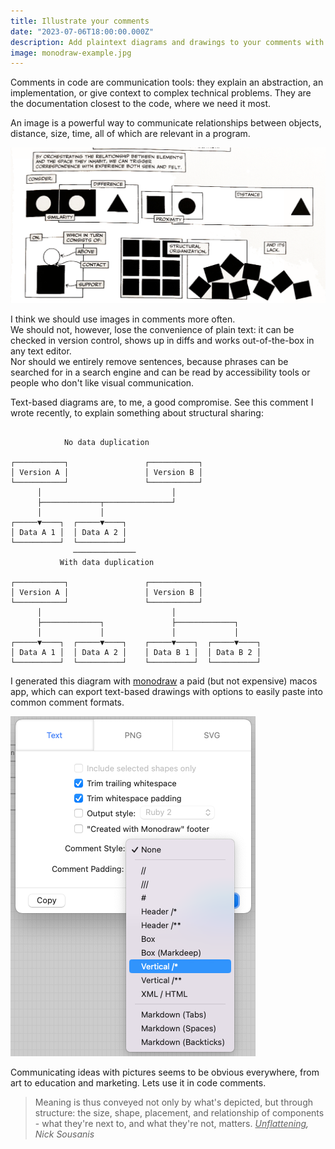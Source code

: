 ```yaml
---
title: Illustrate your comments
date: "2023-07-06T18:00:00.000Z"
description: Add plaintext diagrams and drawings to your comments with Monodraw
image: monodraw-example.jpg
---
```


Comments in code are communication tools: they explain an abstraction, an implementation, or give context to complex technical problems. They are the documentation closest to the code, where we need it most.  

An image is a powerful way to communicate relationships between objects, distance, size, time, all of which are relevant in a program.

![Unflattening, Nick Sousanis](unflattening-relationships.png "In “Unflattening”, Nick Sousanis illustrates how shape, distance, repetition, separation, negative space and other visual tools can communicate relationships by tapping into a common experience of the world.")

I think we should use images in comments more often.   
We should not, however, lose the convenience of plain text: it can be checked in version control, shows up in diffs and works out-of-the-box in any text editor.   
Nor should we entirely remove sentences, because phrases can be searched for in a search engine and can be read by accessibility tools or people who don't like visual communication.

Text-based diagrams are, to me, a good compromise. See this comment I wrote recently, to explain something about structural sharing:

```

            No data duplication

┌───────────┐                 ┌───────────┐
│ Version A │                 │ Version B │
└───────────┘                 └───────────┘
      │                             │
      ├─────────────┬───────────────┘
      │             │
┌─────▼────┐  ┌─────▼────┐
│ Data A 1 │  │ Data A 2 │
└──────────┘  └──────────┘
              ──────────────
           With data duplication

┌───────────┐                 ┌───────────┐
│ Version A │                 │ Version B │
└───────────┘                 └───────────┘
      │                             │
      ├─────────────┐               ├─────────────┐
      │             │               │             │
┌─────▼────┐  ┌─────▼────┐    ┌─────▼────┐  ┌─────▼────┐
│ Data A 1 │  │ Data A 2 │    │ Data B 1 │  │ Data B 2 │
└──────────┘  └──────────┘    └──────────┘  └──────────┘
```

I generated this diagram with [monodraw](https://monodraw.helftone.com) a paid (but not expensive) macos app, which can export text-based drawings with options to easily paste into common comment formats.  

![Monodraw text export menu](monodraw-export.png "A list of common comment formats in the monodraw export menu.")

Communicating ideas with pictures seems to be obvious everywhere, from art to education and marketing. Lets use it in code comments.

> Meaning is thus conveyed not only by what's depicted, but through structure:
> the size, shape, placement, and relationship of components - what they're next to, and what they're not, matters.
> <cite><u>Unflattening</u>, Nick Sousanis</cite>